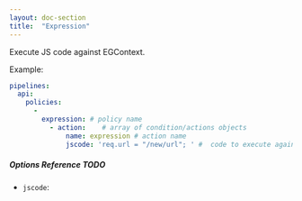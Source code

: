 ```yaml
---
layout: doc-section
title:  "Expression"
---
```

Execute JS code against EGContext.

Example:
```yml
pipelines:
  api:
    policies:
      -
        expression: # policy name
          - action:    # array of condition/actions objects
              name: expression # action name
              jscode: 'req.url = "/new/url"; ' #  code to execute against EG Context
```

##### Options Reference TODO
* `jscode`:
